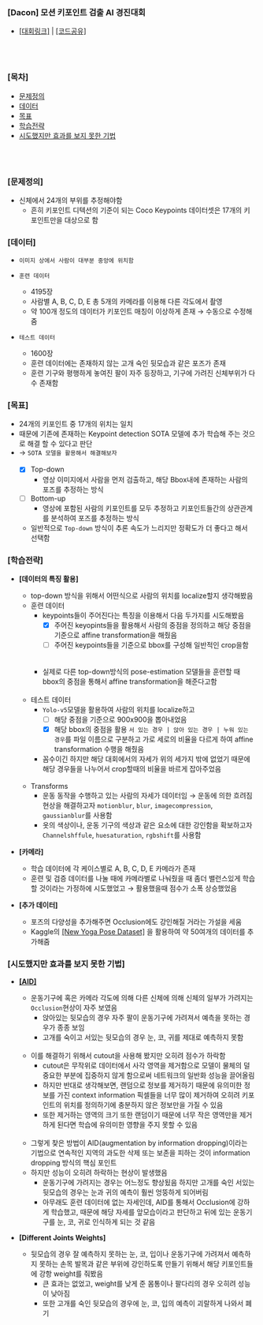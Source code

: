 ### [Dacon] 모션 키포인트 검출 AI 경진대회
- [[대회링크]](https://dacon.io/competitions/official/235701/overview/description/) | [[코드공유]](https://dacon.io/competitions/official/235701/codeshare/2478?page=2&dtype=recent)

<br></br>
### [목차]
  + [문제정의](###[문제정의])
  + [데이터](###[데이터])
  + [목표](###[목표])
  + [학습전략](###[학습전략])
  + [시도했지만 효과를 보지 못한 기법](###[시도했지만-효과를-보지-못한-기법])


<br></br>
### [문제정의]
- 신체에서 24개의 부위를 추정해야함
  - 흔히 키포인트 디텍션의 기준이 되는 Coco Keypoints 데이터셋은 17개의 키포인트만을 대상으로 함
  
### [데이터]
- `이미지 상에서 사람이 대부분 중앙에 위치함`


- `훈련 데이터`
    - 4195장
    - 사람별 A, B, C, D, E 총 5개의 카메라를 이용해 다른 각도에서 촬영
    - 약 100개 정도의 데이터가 키포인트 매칭이 이상하게 존재 → 수동으로 수정해줌
    

- `테스트 데이터`
    - 1600장
    - 훈련 데이터에는 존재하지 않는 고개 숙인 뒷모습과 같은 포즈가 존재
    - 훈련 기구와 평행하게 놓여진 팔이 자주 등장하고, 기구에 가려진 신체부위가 다수 존재함
    

### [목표]
- 24개의 키포인트 중 17개의 위치는 일치
- 때문에 기존에 존재하는 Keypoint detection SOTA 모델에 추가 학습해 주는 것으로 해결 할 수 있다고 판단
- → `SOTA 모델을 활용해서 해결해보자`
  <br></br>
    - [x] Top-down
        - 영상 이미지에서 사람을 먼저 검출하고, 해당 Bbox내에 존재하는 사람의 포즈를 추정하는 방식
    - [ ] Bottom-up
        - 영상에 포함된 사람의 키포인트를 모두 추정하고 키포인트들간의 상관관계를 분석하여 포즈를 추정하는 방식
    - 일반적으로 `Top-down` 방식이 추론 속도가 느리지만 정확도가 더 좋다고 해서 선택함
  

### [학습전략]
- **[데이터의 특징 활용]**
  - top-down 방식을 위해서 어떤식으로 사람의 위치를 localize할지 생각해봤음 
  - 훈련 데이터
    - keypoints들이 주어진다는 특징을 이용해서 다음 두가지를 시도해봤음
      - [x] 주어진 keyopints들을 활용해서 사람의 중점을 정의하고 해당 중점을 기준으로 affine transformation을 해줬음
      - [ ] 주어진 keypoints들을 기준으로 bbox를 구성해 일반적인 crop을함
      
    <br></br>
    - 실제로 다른 top-down방식의 pose-estimation 모델들을 훈련할 때 bbox의 중점을 통해서 affine transformation을 해준다고함
  <br></br>
  - 테스트 데이터
    - `Yolo-v5`모델을 활용하여 사람의 위치를 localize하고 
      - [ ] 해당 중점을 기준으로 900x900을 뽑아내었음
      - [x] 해당 bbox의 중점을 활용 `서 있는 경우 | 앉아 있는 경우 | 누워 있는 경우`를 파일 이름으로 구분하고 가로 세로의 비율을 다르게 하여 affine transformation 수행을 해줬음 
    - 꼼수이긴 하지만 해당 대회에서의 자세가 위의 세가지 밖에 없었기 때문에 해당 경우들을 나누어서 crop할때의 비율을 바르게 잡아주었음
  <br></br>
  - Transforms
    - 운동 동작을 수행하고 있는 사람의 자세가 데이터임 → 운동에 의한 흐려짐 현상을 해결하고자 `motionblur`, `blur`, `imagecompression`, `gaussianblur`를 사용함
    - 옷의 색상이나, 운동 기구의 색상과 같은 요소에 대한 강인함을 확보하고자 `Channelshffule`, `huesaturation`, `rgbshift`를 사용함


- **[카메라]**
  - 학습 데이터에 각 케이스별로 A, B, C, D, E 카메라가 존재
  - 훈련 및 검증 데이터를 나눌 때에 카메라별로 나눠줬을 때 좀더 밸런스있게 학습할 것이라는 가정하에 시도했었고 → 활용했을때 점수가 소폭 상승했었음
  

- **[추가 데이터]**
  - 포즈의 다양성을 추가해주면 Occlusion에도 강인해질 거라는 가설을 세움
  - Kaggle의 [[New Yoga Pose Dataset]](https://www.kaggle.com/niharika41298/yoga-poses-dataset) 을 활용하여 약 50여개의 데이터를 추가해줌
  

### [시도했지만 효과를 보지 못한 기법]
- **[[AID]](https://arxiv.org/pdf/2008.07139.pdf)**
  - 운동기구에 혹은 카메라 각도에 의해 다른 신체에 의해 신체의 일부가 가려지는 `Occlusion`현상이 자주 보였음
    - 앉아있는 뒷모습의 경우 자주 팔이 운동기구에 가려져서 예측을 못하는 경우가 종종 보임 
    - 고개를 숙이고 서있는 뒷모습의 경우 눈, 코, 귀를 제대로 예측하지 못함
  <br></br>
  - 이를 해결하기 위해서 cutout을 사용해 봤지만 오히려 점수가 하락함
    - cutout은 무작위로 데이터에서 사각 영역을 제거함으로 모델이 물체의 덜 중요한 부분에 집중하지 않게 함으로써 네트워크의 일반화 성능을 끌어올림
    - 하지만 반대로 생각해보면, 랜덤으로 정보를 제거하기 때문에 유의미한 정보를 가진 context information 픽셀들을 너무 많이 제거하여 오히려 키포인트의 위치를 정의하기에 충분하지 않은 정보만을 가질 수 있음
    - 또한 제거하는 영역의 크기 또한 랜덤이기 때문에 너무 작은 영역만을 제거하게 된다면 학습에 유의미한 영향을 주지 못할 수 있음
  <br></br>
  - 그렇게 찾은 방법이 AID(augmentation by information dropping)이라는 기법으로 연속적인 지역의 과도한 삭제 또는 보존을 피하는 것이 information dropping 방식의 핵심 포인트
  - 하지만 성능이 오히려 하락하는 현상이 발생했음 
    - 운동기구에 가려지는 경우는 어느정도 향상됬음 하지만 고개를 숙인 서있는 뒷모습의 경우는 눈과 귀의 예측이 훨씬 엉뚱하게 되어버림
    - 아무래도 훈련 데이터에 없는 자세인데, AID를 통해서 Occlusion에 강하게 학습했고, 때문에 해당 자세를 앞모습이라고 판단하고 뒤에 있는 운동기구를 눈, 코, 귀로 인식하게 되는 것 같음

  
- **[Different Joints Weights]**
  - 뒷모습의 경우 잘 예측하지 못하는 눈, 코, 입이나 운동기구에 가려져서 예측하지 못하는 손목 발목과 같은 부위에 강인하도록 만들기 위해서 해당 키포인트들에 강항 weight를 줘봤음 
    - 큰 효과는 없었고, weight를 낮게 준 몸통이나 팔다리의 경우 오히려 성능이 낮아짐 
    - 또한 고개를 숙인 뒷모습의 경우에 눈, 코, 입의 예측이 괴랄하게 나와서 폐기